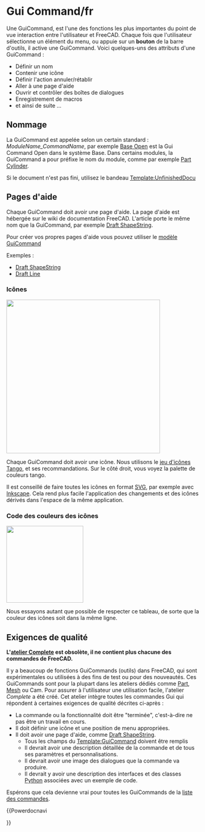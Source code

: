 # Gui Command/fr
 Une GuiCommand, est l\'une des fonctions les plus importantes du point de vue interaction entre l\'utilisateur et FreeCAD. Chaque fois que l\'utilisateur sélectionne un élément du menu, ou appuie sur un **bouton** de la barre d\'outils, il active une GuiCommand. Voici quelques-uns des attributs d\'une GuiCommand :

-   Définir un nom
-   Contenir une icône
-   Définir l\'action annuler/rétablir
-   Aller à une page d\'aide
-   Ouvrir et contrôler des boîtes de dialogues
-   Enregistrement de macros
-   et ainsi de suite \...

## Nommage

La GuiCommand est appelée selon un certain standard : *ModuleName\_CommandName*, par exemple [Base Open](Base_Open/fr.md) est la Gui Command Open dans le système Base. Dans certains modules, la GuiCommand a pour préfixe le nom du module, comme par exemple [Part Cylinder](Part_Cylinder/fr.md).

Si le document n\'est pas fini, utilisez le bandeau [Template:UnfinishedDocu](Template:UnfinishedDocu/fr.md)

## Pages d\'aide 

Chaque GuiCommand doit avoir une page d\'aide. La page d\'aide est hébergée sur le wiki de documentation FreeCAD. L\'article porte le même nom que la GuiCommand, par exemple [Draft ShapeString](Draft_ShapeString/fr.md).

Pour créer vos propres pages d\'aide vous pouvez utiliser le [modèle GuiCommand](GuiCommand_model/fr.md)

Exemples :

-   [Draft ShapeString](Draft_ShapeString/fr.md)
-   [Draft Line](Draft_Line/fr.md)

### Icônes

<img alt="" src=images/Tango-Palette.png  style="width:400px;">

Chaque GuiCommand doit avoir une icône. Nous utilisons le [jeu d\'icônes Tango](http://tango-project.org/Tango_Desktop_Project), et ses recommandations. Sur le côté droit, vous voyez la palette de couleurs tango.

Il est conseillé de faire toutes les icônes en format [SVG](SVG/fr.md), par exemple avec [Inkscape](http://inkscape.org/?lang=fr&css=css/base.css). Cela rend plus facile l'application des changements et des icônes dérivés dans l\'espace de la même application.

### Code des couleurs des icônes 

<img alt="" src=images/Colorchart.png  style="width:200px;">

Nous essayons autant que possible de respecter ce tableau, de sorte que la couleur des icônes soit dans la même ligne.

## Exigences de qualité 


**L'[atelier Complete](Complete_Workbench/fr.md) est obsolète, il ne contient plus chacune des commandes de FreeCAD.**

Il y a beaucoup de fonctions GuiCommands (outils) dans FreeCAD, qui sont expérimentales ou utilisées à des fins de test ou pour des nouveautés. Ces GuiCommands sont pour la plupart dans les ateliers dédiés comme [Part](Part_Workbench/fr.md), [Mesh](Mesh_Workbench/fr.md) ou Cam. Pour assurer à l\'utilisateur une utilisation facile, l\'atelier *Complete* a été créé. Cet atelier intègre toutes les commandes Gui qui répondent à certaines exigences de qualité décrites ci-après :

-   La commande ou la fonctionnalité doit être \"terminée\", c\'est-à-dire ne pas être un travail en cours.
-   Il doit définir une icône et une position de menu appropriées.
-   Il doit avoir une page d'aide, comme [Draft ShapeString](Draft_ShapeString/fr.md).
    -   Tous les champs du [Template:GuiCommand](Template:GuiCommand/fr.md) doivent être remplis
    -   Il devrait avoir une description détaillée de la commande et de tous ses paramètres et personnalisations.
    -   Il devrait avoir une image des dialogues que la commande va produire.
    -   Il devrait y avoir une description des interfaces et des classes [Python](Python/fr.md) associées avec un exemple de code.

Espérons que cela devienne vrai pour toutes les GuiCommands de la [liste des commandes](List_of_Commands/fr.md).


{{Powerdocnavi

}} 
